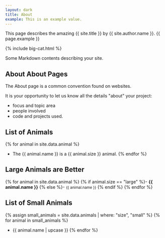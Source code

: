 ```yaml
---
layout: dark
title: About
example: This is an example value.
---
```


This page describes the amazing {{ site.title }} by {{ site.author.name }}.
{{ page.example }}

{% include big-cat.html %}

Some Markdown contents describing your site.

## About About Pages

The About page is a common convention found on websites.

It is your opportunity to let us know all the details "about" your project:

- focus and topic area
- people involved
- code and projects used.

## List of Animals

{% for animal in site.data.animal %}
- The {{ animal.name }} is a {{ animal.size }} animal.
{% endfor %}

## Large Animals are Better

{% for animal in site.data.animal %}
{% if animal.size == "large" %}- <strong style="color: {{ animal.color }};">{{ animal.name }}</strong>
{% else %}- <small>{{ animal.name }}</small>
{% endif %}
{% endfor %}

## List of Small Animals

{% assign small_animals = site.data.animals | where: "size", "small" %}
{% for animal in small_animals %}
- {{ animal.name | upcase }}
{% endfor %}

